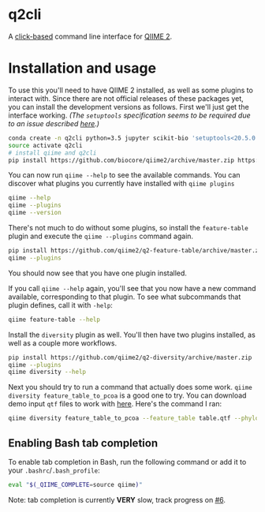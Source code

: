 # q2cli
A [click-based](http://click.pocoo.org/) command line interface for [QIIME 2](https://github.com/biocore/qiime2).

# Installation and usage

To use this you'll need to have QIIME 2 installed, as well as some plugins to interact with. Since there are not official releases of these packages yet, you can install the development versions as follows. First we'll just get the interface working. *(The `setuptools` specification seems to be required due to an issue described [here](https://github.com/pypa/setuptools/issues/523).)*

```bash
conda create -n q2cli python=3.5 jupyter scikit-bio 'setuptools<20.5.0' -c biocore
source activate q2cli
# install qiime and q2cli
pip install https://github.com/biocore/qiime2/archive/master.zip https://github.com/qiime2/q2cli/archive/master.zip
```

You can now run ``qiime --help`` to see the available commands. You can discover what plugins you currently have installed with ``qiime plugins``

```bash
qiime --help
qiime --plugins
qiime --version
```

There's not much to do without some plugins, so install the ``feature-table`` plugin and execute the ``qiime --plugins`` command again.

```bash
pip install https://github.com/qiime2/q2-feature-table/archive/master.zip
qiime --plugins
```

You should now see that you have one plugin installed.

If you call ``qiime --help`` again, you'll see that you now have a new command available, corresponding to that plugin. To see what subcommands that plugin defines, call it with ``-help``:

```bash
qiime feature-table --help
```

Install the ``diversity`` plugin as well. You'll then have two plugins installed, as well as a couple more workflows.

```bash
pip install https://github.com/qiime2/q2-diversity/archive/master.zip
qiime --plugins
qiime diversity --help
```

Next you should try to run a command that actually does some work. ``qiime diversity feature_table_to_pcoa`` is a good one to try. You can download demo input ``qtf`` files to work with [here](https://github.com/qiime2/q2d3/tree/master/demo/analysis-dir). Here's the command I ran:

```bash
qiime diversity feature_table_to_pcoa --feature_table table.qtf --phylogeny phylogeny.qtf --metric unweighted_unifrac --depth 50 --distance_matrix uu-dm.qtf --pcoa_results uu-pc.qtf
```

## Enabling Bash tab completion

To enable tab completion in Bash, run the following command or add it to your `.bashrc`/`.bash_profile`:

```bash
eval "$(_QIIME_COMPLETE=source qiime)"
```

Note: tab completion is currently **VERY** slow, track progress on [#6](https://github.com/qiime2/q2cli/issues/6).
